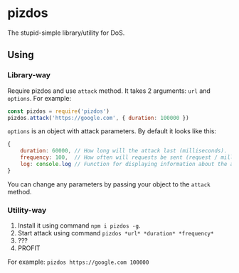# pizdos
The stupid-simple library/utility for DoS.
## Using
### Library-way
Require pizdos and use `attack` method. It takes 2 arguments: `url` and `options`.
For example:
```js
const pizdos = require('pizdos')
pizdos.attack('https://google.com', { duration: 100000 })
```
`options` is an object with attack parameters. By default it looks like this:
```js
{
    duration: 60000, // How long will the attack last (milliseconds).
    frequency: 100,  // How often will requests be sent (request / milliseconds).
    log: console.log // Function for displaying information about the attack.
}
```
You can change any parameters by passing your object to the `attack` method.
### Utility-way
1. Install it using command `npm i pizdos -g`.
2. Start attack using command `pizdos *url* *duration* *frequency*`
3. ???
4. PROFIT

For example: `pizdos https://google.com 100000`